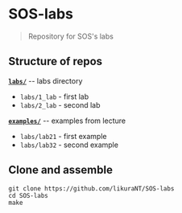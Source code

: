 # SOS-labs
> Repository for SOS's labs

## Structure of repos
<ins>**`labs/`**</ins> -- labs directory
* `labs/1_lab` - first lab
* `labs/2_lab` - second lab

<ins>**`examples/`**</ins> -- examples from lecture
* `labs/lab21` - first example
* `labs/lab32` - second example

## Clone and assemble
```
git clone https://github.com/likuraNT/SOS-labs
cd SOS-labs
make
```
